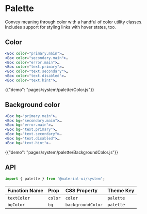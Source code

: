 # Palette

<p class="description">Convey meaning through color with a handful of color utility classes. Includes support for styling links with hover states, too.</p>

## Color

```jsx
<Box color="primary.main">…
<Box color="secondary.main">…
<Box color="error.main">…
<Box color="text.primary">…
<Box color="text.secondary">…
<Box color="text.disabled">…
<Box color="text.hint">…
```

{{"demo": "pages/system/palette/Color.js"}}

## Background color

```jsx
<Box bg="primary.main">…
<Box bg="secondary.main">…
<Box bg="error.main">…
<Box bg="text.primary">…
<Box bg="text.secondary">…
<Box bg="text.disabled">…
<Box bg="text.hint">…
```

{{"demo": "pages/system/palette/BackgroundColor.js"}}

## API

```js
import { palette } from '@material-ui/system';
```

| Function Name | Prop | CSS Property | Theme Key |
|:--------------|:-----|:-------------|:----------|
| `textColor` | `color` | `color` | `palette` |
| `bgColor` | `bg` | `backgroundColor` | `palette` |
